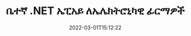 ---
############################# Static ############################
layout: "product"
date: 2022-03-01T15:12:22
draft: false
#operation: 
#signaturetype: 
#fileformat: 
#productName: Java
lang: am
#productCode: java
#otherformats: 
#breadcrumb: Put  signature on  for Java
product: "Signature"
product_tag: "signature"
platform: ".NET"
platform_tag: "net"

############################# Head ############################
head_title: ".NET ዲጂታል ፊርማ ኤፒአይ - የኤሌክትሮኒክ ምልክት ፒዲኤፍ የ Word Excel ምስሎች"
head_description: "ፒዲኤፍ፣ ዎርድ፣ ኤክሴል የተመን ሉሆች፣ ፓወር ፖይንት፣ ምስሎች እና የግራፊክስ ሰነድ ቅርጸቶችን በኤሌክትሮኒክ መንገድ ለመፈረም C# .NET ዲጂታል ፊርማ ኤፒአይ፣ eSignture ቤተ-መጽሐፍት።"

############################# Header ############################
title: "ቤተኛ .NET ኤፒአይ ለኤሌክትሮኒካዊ ፊርማዎች"
description: "ዲጂታል ፊርማዎችን ወደ የሰነድ ፎርማቶች ያክሉ እና ታዋቂ የኢሲግኒቸር አይነቶችን (ጽሑፍ፣ ምስል፣ QR-ኮድ፣ ባርኮድ፣ ማህተም እና ዲበ ውሂብ) በ NET መተግበሪያዎች ውስጥ ይተግብሩ።"
button:
    enable: true

############################# SubMenu ############################
submenu:
    enable: true
    
    left:
        img_alt: "GroupDocs.Signature for .NET"
        image: "https://www.groupdocs.cloud/templates/groupdocs/images/product-logos/groupdocs-signature-net.png"
        product: "GroupDocs.Signature"
        platform: ".NET"

    middle:
        button:
            # button loop
            - link: "#overview"
              text: "አጠቃላይ እይታ"

            # button loop
            - link: "#features"
              text: "ዋና መለያ ጸባያት"

            # button loop
            - link: "#support"
              text: "ድጋፍ"

            # button loop
            - link: "https://products.groupdocs.app/signature"
              text: "የቀጥታ ማሳያ"

            # button loop
            - link: "https://purchase.groupdocs.com/pricing/signature/net"
              text: "የዋጋ አሰጣጥ"

    right:
        link_download: "https://downloads.groupdocs.com/signature"
        link_learn: "https://docs.groupdocs.com/signature/net/"
        link_buy: "https://purchase.groupdocs.com"

############################# Overview ############################
overview:
    enable: true
    content: |
      እንደ ፒዲኤፍ፣ ማይክሮሶፍት ዎርድ፣ ኤክሴል የተመን ሉሆች፣ የፓወር ፖይንት አቀራረቦች፣ ምስሎች፣ OpenDocument እና የመሳሰሉ ዲጂታል የንግድ ሰነዶችን ለመፈረም የሚያስችልዎ በC#፣ ASP.NET እና ሌሎች .NET ላይ የተመሰረቱ ቴክኖሎጂዎችን ለመገንባት GroupDocs. Signature ለ .NET API ይጠቀሙ። ምንም ተጨማሪ ሶፍትዌር መጫን ሳያስፈልግ ሌላ የኢንዱስትሪ ደረጃ የፋይል ቅርጸቶች. ይህ የኤሌክትሮኒካዊ ፊርማ ቤተ-መጽሐፍት አብሮ ለመስራት ቀላል ነው እና NET Developers በቀላሉ የላቁ የዲጂታል ፊርማ ባህሪያትን በአፕሊኬሽኖቻቸው ውስጥ ይጨምራሉ፣ ይህም ተጠቃሚዎች ደህንነቱ በተጠበቀ መልኩ ከታዋቂ የሰነድ ቅርጸቶች ኢ-ፊርማዎችን እንዲፈርሙ፣ እንዲፈልጉ እና እንዲያረጋግጡ ያስችላቸዋል። እንደ ጽሑፍ፣ ምስል፣ ባርኮድ፣ QR-code፣ ቅጽ መስክ፣ ማህተም እና ሜታዳታ ያሉ የተለያዩ የፊርማ ዓይነቶችን መተግበርን ይደግፋል።  

      የሰነድ ፊርማ ኤፒአይ በፍላሽ የሚፈለጉ ፊርማዎችን በሰነድ ላይ ለማግኘት ቀላል እና የላቀ የፍለጋ አማራጮችን ይሰጥዎታል። እንደ ልኬቶች፣ ጥላ፣ አሰላለፍ እና ሌሎችም ያሉ የፊርማ አጻጻፍ፣ የመልክ አስተዳደር እና የፊርማ ባህሪያትን የማበጀት አማራጮች እንዲሁም በዚህ ባህሪ የበለጸገ ሰነድ ፊርማ ኤፒአይ ሊከናወኑ ይችላሉ።  

      የቡድን ሰነዶች የ .NET ፊርማ በማንኛውም የ .NET መድረክን በሚደግፍ የእድገት አካባቢ ውስጥ መጠቀም ይቻላል. በሁሉም .NET ላይ ከተመሠረቱ ቋንቋዎች ጋር ተኳሃኝ ነው እና ሞኖ ወይም NET ማዕቀፎችን (.NET Coreን ጨምሮ) የሚጫኑትን ታዋቂ ኦፕሬቲንግ ሲስተሞችን (Windows፣ Linux፣ MacOS) ይደግፋል።
    tabs:
      enable: true
      
      ## TAB ONE ##
      tab_one:
        description: |
          የሚከተለው የ GroupDocs.Signture for .NET አጠቃላይ እይታ ነው፡-
      
        left:
          enable: true
          icon: "fab fa-html5"
          title: "የፊርማ ዓይነቶች"
          content: |
            * የጽሑፍ ፊርማ
            * የምስል ፊርማ
            * ዲጂታል ፊርማዎች
            * የQR-ኮድ ፊርማ
            * የአሞሌ ኮድ ፊርማ
            * የቴምብር ፊርማ
            * የዲበ ውሂብ ፊርማ
      
      ## TAB TWO ##
      tab_two:
        description: |
          የቡድን ሰነዶች ለ .NET ፊርማ ሁሉንም ታዋቂ የሰነዶች ቅርጸቶች መፈረም ይደግፋል። በጥቂት የኮድ መስመሮች ብቻ የፒዲኤፍ ፊርማ፣ ማይክሮሶፍት ኦፊስ ዎርድ፣ ኤክሴል የተመን ሉህ፣ ምስል፣ ኤችቲኤምኤል፣ አውትሉክ ኢሜል፣ OneNote፣ የፕሮጀክት እና የግራፊክስ ፊርማ ችሎታዎችን በእርስዎ .NET መተግበሪያዎች ውስጥ ይጨምሩ። [የሚደገፉ ሰነዶች ቅርጸቶች.](https://docs.groupdocs.com/signature/net/supported-document-formats/)

        left:
          enable: true
          table:
            # table loop
            - title: "Microsoft Office"
              content: |
                * **Word:** DOC, DOCX, DOCM, DOT, DOTX, DOTM, RTF, TXT
                * **Excel:** XLS, XLSX, XLSM, XLSB, XLTM, XLT, XLTM, XLTX, XLAM, SXC, SpreadsheetML
                * **PowerPoint:** PPT, PPTX, PPS, PPSX, PPSM, POT, POTM, POTX, PPTM

        right:
          enable: true
          table:
            # table loop
            - title: "Images & Other Formats"
              content: |
                * **ምስሎች**: JPG, BMP, PNG, TIFF, GIF, DCM, WEBP
                * **OpenDocument**: ODT, OTT, OTS, ODS, ODP, OTP, ODG
                * **Jpeg2000**: JP2, JPF, JPX, J2K, J2C, JPM
                * **ሜታፋይሎች**: EMF, WMF, CMX
                * **ተንቀሳቃሽ**: PDF
                * **ሊለካ የሚችል የቬክተር ግራፊክስ**: CDR, SVG
                * **Adobe Photoshop**: PSD
                * **ሌሎች**: DJVU

      ## TAB THREE ##
      tab_three:
        description: |
          የቡድን ሰነዶች ለ .NET ፊርማ የሚከተሉትን ኦፕሬቲንግ ሲስተሞች፣ ማዕቀፎች እና የጥቅል አስተዳዳሪዎች ይደግፋል።
        
        left:
          enable: true
          table:
            # table loop
            - icon: "fab fa-windows"
              title: "ስርዓተ ክወናዎች"
              content: |
                * Windows Desktop
                * Windows Server
                * Windows Azure
                * Linux
                * MacOS

            # table loop
            - icon: "fas fa-code"
              title: "የሚደገፉ Frameworks"
              content: |
                * .NET Framework 2.0 or higher
                * Mono Framework 1.2 or higher
                * .NET Standard 2.0
                * .NET Core 2.0
                * .NET Core 2.1

        right:
          enable: true
          table:
            # table loop
            - icon: "fas fa-box"
              title: "የጥቅል አስተዳዳሪ"
              content: |
                * NuGet

            # table loop
            - icon: "fas fa-tools"
              title: "የልማት አካባቢ"
              content: |
                * Microsoft Visual Studio
                * Xamarin.Android
                * Xamarin.IOS
                * Xamarin.Mac
                * MonoDevelop

############################# Features ############################
features:
    enable: true
    title: "የቡድን ሰነዶች. ለ NET ባህሪያት ፊርማ"

    feature:
      # feature loop
      - icon: "fas fa-copy"
        content: "ኢ-ፊርማዎችን ከሚደገፉ የሰነድ ቅርጸቶች ይፍጠሩ፣ ይፈልጉ፣ ያዘምኑ፣ ይደብቁ፣ ያረጋግጡ እና ይሰርዙ"

      # feature loop
      - icon: "fas fa-eye"
        content: "ለኤክሴል የተመን ሉሆች የኤክስኤምኤል የላቀ ኤሌክትሮኒክ ፊርማዎችን (XAdES) ይግለጹ"

      # feature loop
      - icon: "fas fa-bolt"
        content: "በQR ኮድ፣ ባርኮድ እና የምስል ፊርማዎች ከተፈረሙ ሰነዶች የምስል ይዘትን ሰርስሮ ማውጣት"
      
      # feature loop
      - icon: "fas fa-file-powerpoint"
        content: "ለጽሑፍ ወይም ምስል ፊርማ ቁመት፣ ስፋት፣ ህዳጎች እና አሰላለፍ እና በአንድ የተወሰነ ገጽ ላይ ያቀናብሩ"

      # feature loop
      - icon: "fas fa-code"
        content: "የPowerPoint ማቅረቢያ ሰነዶችን ይፈልጉ፣ ያረጋግጡ እና በዲጂታል ይፈርሙ"

      # feature loop
      - icon: "fas fa-cloud"
        content: "የቃል ማቀናበሪያ ሰነድ ቅርጸቶችን በቤተኛ የጽሑፍ የውሃ ምልክቶች ይፈርሙ"

      # feature loop
      - icon: "fas fa-remove-format"
        content: "ለአራት ማዕዘን ቅርጽ ያለው የቴምብር ፊርማ ዓይነቶች ክብ ማዕዘኖችን ይደግፋል"

      # feature loop
      - icon: "fas fa-comment-slash"
        content: "የጽሑፍ ወይም የምስል ፊርማ በልዩ ሉሆች ላይ ይተግብሩ ወይም በሁሉም ሉሆች ላይ eSignture ያዘጋጁ"

      # feature loop
      - icon: "fas fa-location-arrow"
        content: "በ Excel ሉህ ውስጥ የጽሑፍ ወይም የምስል ፊርማ ለማስቀመጥ ልዩ የረድፍ እና የአምድ ቁጥር ይግለጹ"

      # feature loop
      - icon: "fas fa-border-all"
        content: "በማይክሮሶፍት ፓወር ፖይንት ላይ ጥላ ወደ የጽሑፍ ፊርማ ተግብር እና ቀለሙን፣ አንግልውን እና ግልጽነቱን ያዋቅሩ"

      # feature loop
      - icon: "fas fa-wrench"
        content: "ለኤክሴል ሉሆች የጽሑፍ ፊርማ የድንበር ቅጦችን እና የቅርጸ-ቁምፊ አማራጮችን ያዋቅሩ"

      # feature loop
      - icon: "fas fa-columns"
        content: "የምስል ፊርማ አይነት አዘጋጅ፣ ለምሳሌ ክብ ወይም ካሬ እና ህዳጎችን አዋቅር፣ የቅርጸ-ቁምፊ ቀለም፣ ማሽከርከር"

      # feature loop
      - icon: "fas fa-file-word"
        content: "ዲጂታል ሰርተፊኬቶችን ወደ ሰነዶች፣ የተመን ሉሆች እና ፒዲኤፍ ፋይል በፊርማ መስመር ያመልክቱ"

      # feature loop
      - icon: "fas fa-envelope"
        content: "የቀለም ቅንጅቶችን አከናውን ፣ ግልጽነትን እና ወደ የጽሑፍ ፊርማ ማዞርን ተግብር"

      # feature loop
      - icon: "fas fa-print"
        content: "ብሩህነት እና ግራጫ አማራጮችን ያዋቅሩ እና በምስሉ ውስጥ የምስል ፊርማ መግባቱን ይግለጹ"

      # feature loop
      - icon: "fas fa-file-archive"
        content: "ብጁ ነገሮችን መክተት፣ ተከታታይ ማድረግ እና እንዲሁም የፒዲኤፍ ሰነድ ዲበ ውሂብ ፊርማ እሴቶችን ማመስጠር እና መፍታት"

      # feature loop
      - icon: "fas fa-lock"
        content: "የዲጂታል ፊርማዎችን ገጽታ ከፒዲኤፍ ሰነዶች ደብቅ፣ አስወግድ ወይም አብጅ"

      # feature loop
      - icon: "fas fa-file-code"
        content: "ፒዲኤፍ ሰነዶችን በዲጂታል ቅጽ መስክ እና የጽሑፍ ፊርማ እንደ ምስል፣ ማብራሪያ፣ ተለጣፊ ወይም የውሃ ምልክት ይፈርሙ"
      
      # feature loop
      - icon: "fas fa-fill-drip"
        content: "የጽሑፍ ፊርማ ወደ MS Word እና PDF ሰነዶች ቅጽ መስኮች ያስቀምጡ"

      # feature loop
      - icon: "fas fa-file-excel"
        content: "ለ Word ፋይሎች ፊርማ ወይም esignature የተራዘመ ማረጋገጫን ለማስኬድ የዘፈቀደ የሰነዶች ገጾችን ይግለጹ"

      # feature loop
      - icon: "fas fa-heading"
        content: "የተፈረመ የምስል ፋይልን በተለያየ ቅርጸት ያስቀምጡ እና የተፈረመ የተመን ሉህ እንደ ምስል ወይም ባለብዙ ገጽ TIFF ይላኩ"

      # feature loop
      - icon: "fas fa-project-diagram"
        content: "የይለፍ ቃሉን ወደ የተፈረሙ ፋይሎች ይመድቡ ፣ ያሻሽሉ እና ያስወግዱ እና በይለፍ ቃል የተጠበቁ ፋይሎችን ኢሲግኒቸር ይተግብሩ"

      # feature loop
      - icon: "fas fa-cube"
        content: "eSign Worksheets፣ PowerPoint ስላይዶች፣ የቃል ሰነዶች እና ምስሎች በዲበ ውሂብ ውስጥ ብጁ ነገሮች ያሏቸው"

      # feature loop
      - icon: "fab fa-uncharted"
        content: "የፊርማ ብሩሽ ቅጦችን እንደ ጠንካራ፣ ሸካራነት፣ መስመራዊ ቅልመት እና ራዲያል ቅልመት ያዋቅሩ"

      # feature loop
      - icon: "fab fa-uncharted"
        content: "ሰነዶችን በብጁ በተመሰጠረ የQR-ኮድ ጽሑፍ ወይም ውሂብ ይፈርሙ"

      # feature loop
      - icon: "fab fa-uncharted"
        content: "ፋይሎችን በDjVu ቅርጸት እንደ ምስል ሰነድ ይፈልጉ እና ይመዝገቡ"

      # feature loop
      - icon: "fab fa-uncharted"
        content: "የሰነድ መረጃን ለምሳሌ የገጽ ብዛት በፋይል URL ያውጡ"

      # feature loop
      - icon: "fab fa-uncharted"
        content: "CorelDraw ፋይሎችን እንደ የምስል ሰነዶች ይፈልጉ፣ ይፈርሙ እና ያረጋግጡ"

      # feature loop
      - icon: "fab fa-uncharted"
        content: "የተከናወኑ ወይም የተሰረዙ የፊርማዎች መረጃን በዲበ ውሂቡ ውስጥ ያከማቹ"

      # feature loop
      - icon: "fab fa-uncharted"
        content: "ብጁ ውሂብ ነገር፣ ቪካርድ ወይም የኢሜል ነገር ወደ QR-code ያክሉ እና የተመሰጠረ QR-code በፒዲኤፍ ፋይሎች ውስጥ ያረጋግጡ።"

    more_feature:
      # more_feature_loop
      - title: "ዲጂታል ፊርማዎችን በቀላሉ ያክሉ"
        content: |
          የቡድን ሰነዶች ለ .NET API ፊርማ የተለያዩ አይነት ፊርማዎችን ወደሚደገፉ የፋይል ቅርጸቶች እንዲያክሉ ይፈቅድልዎታል። እንደ ጽሑፍ፣ ምስል፣ ዲጂታል፣ ቴምብር፣ QR-code፣ ባርኮድ እና ሜታዳታ ያሉ የፊርማ ዓይነቶች በ GroupDocs.Signture for NET በመጠቀም ሊተገበሩ ይችላሉ። የሚከተለው የኮድ ምሳሌ በፒዲኤፍ ሰነድ ላይ የጽሑፍ ፊርማ እንዴት እንደሚተገበር ያሳያል።

          ```cs
          using (Signature signature = new Signature("D:\\sample.pdf"))
          {
          TextSignOptions options = new TextSignOptions("John Smith")
          {
          // የጽሑፍ ቀለም አዘጋጅ
          ForeColor = Color.Red
          };
          // ሰነድ ለመመዝገብ ይፈርሙ
          signature.Sign("D:\\signed.pdf", options);
          }
          ```

      # more_feature_loop
      - title: "የሚደገፉ የአሞሌ ፊርማ ዓይነቶች"
        content: |
          የእኛ ፊርማ ማጭበርበር ኤፒአይ የአሞሌ ፊርማዎችን በሚደገፉ የሰነድ ቅርጸቶች ላይ እንድትተገብሩ ይሰጥዎታል። GroupDocs.Signture ለ .NET የተለያዩ የአሞሌ አይነቶችን ይደግፋል፣እንደ Code128፣ Code39Extended፣ Code39Standard፣ EAN14፣ EAN8፣ ITF14፣ UPCA እና UPCE። ሁሉንም የተመዘገቡ የባርኮድ አይነቶችን ለመደገፍ "AllTypes" የሚባል የማይንቀሳቀስ ነገር ቀርቧል።

      # more_feature_loop
      - title: "ፊርማዎችን እና የምስክር ወረቀቶችን ይፈልጉ"
        content: |
          የቡድን ሰነዶች ለ NET API ፊርማ ፣ ከWord ሰነዶች ፣ ከኤክሴል የተመን ሉሆች እና ፒዲኤፍ ፋይሎች ዲጂታል ሰርተፍኬቶችን እንዲፈልጉ ይፈቅድልዎታል። እንዲሁም በሲስተሙ ውስጥ የተመዘገቡትን ሁሉንም ዲጂታል የምስክር ወረቀቶች ማምጣት ይችላሉ። የሜታዳታ ፊርማዎች በዎርድ ሰነዶች፣በኤክሴል የተመን ሉሆች፣ምስሎች እና ፒዲኤፍ ፋይሎች የቡድንDocs.Signture for NET API በመጠቀም መፈለግ ይችላሉ።  

          በGroupDocs. Signature ለ NET API በማንኛውም ሰነድ፣ አቀራረብ፣ የተመን ሉህ፣ ምስል እና ፒዲኤፍ ፋይል ላይ የQR-ኮድ እና የባርኮድ ፊርማዎችን መፈለግ እና የፍለጋ ሂደቱን ማምጣት ይችላሉ። እንዲሁም በQR-code ፊርማ ከተፈረሙ ሰነዶች ብጁ የውሂብ ነገር መፈለግ ይችላሉ።

      # more_feature_loop
      - title: "ለባርኮድ የላቀ የፍለጋ አማራጮች"
        content: |
          የኛ ፊርማ ኤፒአይ የላቁ የፍለጋ አማራጮችን ስለሚሰጥ በGroupDocs.signature for.NET API በኩል የሚፈልጉትን ባርኮድ በቀላሉ መፈለግ እና ማግኘት ይችላሉ። እነዚህ በአንድ የተወሰነ ገጽ ላይ ባርኮድን ለመፈለግ፣ በሰነድ ውስጥ ለመፈለግ፣ የተለያዩ ገጾችን ለመፈለግ (የመጀመሪያ፣ የመጨረሻ፣ እንዲያውም፣ ያልተለመደ)፣ የተለየ ኮድ ኮድ ለመፈለግ፣ በተለየ የጽሑፍ ሕብረቁምፊ ላይ የተመሰረተ ባር ኮድ ወይም የባርኮድ ፍለጋ "ያለው" አማራጭ ባለው ሕብረቁምፊ ላይ የተመሠረተ።

############################# Support ############################
support:
    enable: true

############################# Solutions ############################
solutions:
    enable: true
    title: "GroupDocs.Signture ለሌሎች ታዋቂ የልማት አካባቢዎች የሰነድ መፈረሚያ ኤፒአይዎችን ያቀርባል"

    solution:
        # solution loop
        - img_alt: "GroupDocs.Signature for Java"
          image: "https://www.groupdocs.cloud/templates/groupdocs/images/product-logos/groupdocs-signature-java.png"
          product: "GroupDocs.Signature"
          platform: "Java"
          link: "/signature/java/"

############################# Back to top ###############################
back_to_top:
  enable: true
---
